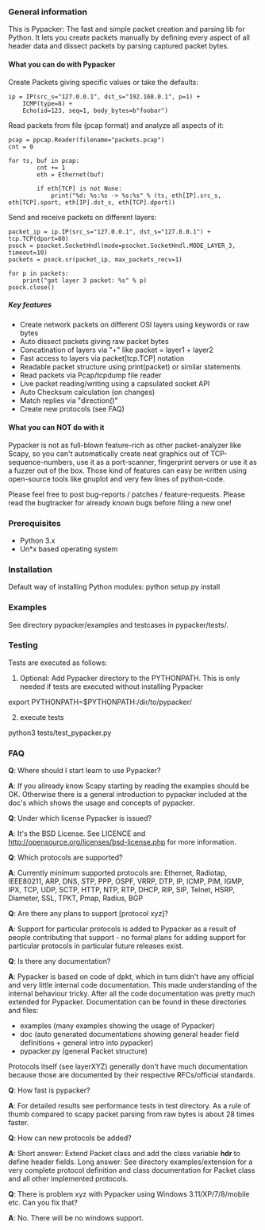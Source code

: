 ### General information
This is Pypacker: The fast and simple packet creation and parsing lib for Python.
It lets you create packets manually by defining every aspect of all header data
and dissect packets by parsing captured packet bytes.

#### What you can do with Pypacker
Create Packets giving specific values or take the defaults:

	ip = IP(src_s="127.0.0.1", dst_s="192.168.0.1", p=1) +
		ICMP(type=8) +
		Echo(id=123, seq=1, body_bytes=b"foobar")

Read packets from file (pcap format) and analyze all aspects of it:

	pcap = ppcap.Reader(filename="packets.pcap")
	cnt = 0

	for ts, buf in pcap:
			cnt += 1
			eth = Ethernet(buf)

			if eth[TCP] is not None:
				print("%d: %s:%s -> %s:%s" % (ts, eth[IP].src_s, eth[TCP].sport, eth[IP].dst_s, eth[TCP].dport))

Send and receive packets on different layers:

	packet_ip = ip.IP(src_s="127.0.0.1", dst_s="127.0.0.1") + tcp.TCP(dport=80)
	psock = psocket.SocketHndl(mode=psocket.SocketHndl.MODE_LAYER_3, timeout=10)
	packets = psock.sr(packet_ip, max_packets_recv=1)

	for p in packets:
		print("got layer 3 packet: %s" % p)
	psock.close()

##### Key features

- Create network packets on different OSI layers using keywords or raw bytes
- Auto dissect packets giving raw packet bytes
- Concatination of layers via "+" like packet = layer1 + layer2
- Fast access to layers via packet[tcp.TCP] notation
- Readable packet structure using print(packet) or similar statements
- Read packets via Pcap/tcpdump file reader
- Live packet reading/writing using a capsulated socket API
- Auto Checksum calculation (on changes)
- Match replies via "direction()"
- Create new protocols (see FAQ)

#### What you can NOT do with it
Pypacker is not as full-blown feature-rich as other packet-analyzer like Scapy, so you can't automatically create
neat graphics out of TCP-sequence-numbers, use it as a port-scanner, fingerprint servers or use it as a fuzzer
out of the box. Those kind of features can easy be written using open-source tools like gnuplot and
very few lines of python-code. 

Please feel free to post bug-reports / patches / feature-requests. Please read
the bugtracker for already known bugs before filing a new one!

### Prerequisites
- Python 3.x
- Un*x based operating system

### Installation
Default way of installing Python modules:
python setup.py install

### Examples
See directory pypacker/examples and testcases in pypacker/tests/.

### Testing
Tests are executed as follows:

1) Optional: Add Pypacker directory to the PYTHONPATH. This is only needed if tests are executed without installing Pypacker

export PYTHONPATH=$PYTHONPATH:/dir/to/pypacker/

2) execute tests

python3 tests/test_pypacker.py

### FAQ

**Q**:	Where should I start learn to use Pypacker?

**A**:	If you allready know Scapy starting by reading the examples should be OK. Otherwise there
	is a general introduction to pypacker included at the doc's which shows the usage and concepts
	of pypacker.

**Q**:	Under which license Pypacker is issued?

**A**:	It's the BSD License. See LICENCE and http://opensource.org/licenses/bsd-license.php
	for more information.

**Q**:	Which protocols are supported?

**A**:	Currently minimum supported protocols are:
	Ethernet, Radiotap, IEEE80211, ARP, DNS, STP, PPP, OSPF, VRRP, DTP, IP, ICMP, PIM, IGMP, IPX,
	TCP, UDP, SCTP, HTTP, NTP, RTP, DHCP, RIP, SIP, Telnet, HSRP, Diameter, SSL, TPKT, Pmap, Radius, BGP

**Q**:	Are there any plans to support [protocol xyz]?

**A**:	Support for particular protocols is added to Pypacker as a result of people contributing
	that support - no formal plans for adding support for particular protocols in particular
	future releases exist. 

**Q**:	Is there any documentation?

**A**:	Pypacker is based on code of dpkt, which in turn didn't have any official and very little
	internal code documentation. This made understanding of the internal behaviour tricky.
	After all the code documentation was pretty much extended for Pypacker. Documentation can
	be found in these directories and files:
- examples (many examples showing the usage of Pypacker)
- doc (auto generated documentations showing general header field definitions + general intro into pypacker)
- pypacker.py (general Packet structure)

Protocols itself (see layerXYZ) generally don't have much documentation because those are documented
by their respective RFCs/official standards.

**Q**:	How fast is pypacker?

**A**:	For detailed results see performance tests in test directory. As a rule of thumb compared
	to scapy packet parsing from raw bytes is about 28 times faster.

**Q**:	How can new protocols be added?

**A**:	Short answer: Extend Packet class and add the class variable __hdr__ to define header fields.
	Long answer: See directory examples/extension for a very complete protocol definition and
	class documentation for Packet class and all other implemented protocols.

**Q**:	There is problem xyz with Pypacker using Windows 3.11/XP/7/8/mobile etc. Can you fix that?

**A**:	No. There will be no windows support.
